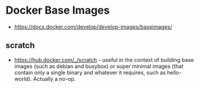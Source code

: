 # Docker Base Images

* <https://docs.docker.com/develop/develop-images/baseimages/>

## scratch

* <https://hub.docker.com/_/scratch> - useful in the context of building base images (such as debian and busybox) or super minimal images (that contain only a single binary and whatever it requires, such as hello-world).  Actually a no-op.
